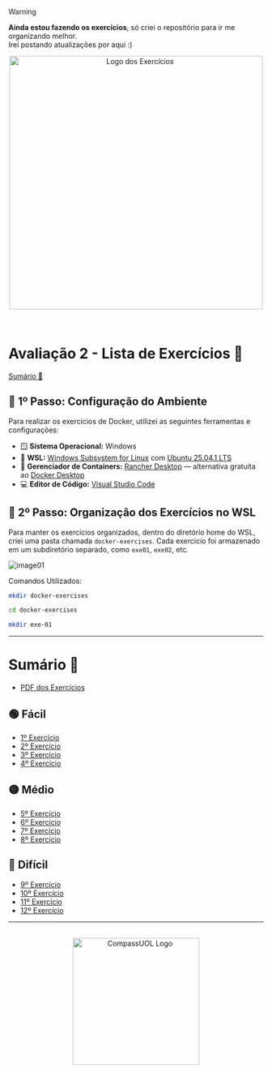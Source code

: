 > [!WARNING]
> **Ainda estou fazendo os exercícios**, só criei o repositório para ir me organizando melhor.  
> Irei postando atualizações por aqui :)

<p align="center">
  <img src="https://github.com/user-attachments/assets/b21e8645-8683-41ce-8db3-2543c02561ae" alt="Logo dos Exercícios" width="500">
</p>
<br>

# Avaliação 2 - Lista de Exercícios 🐋

[Sumário 📝](https://github.com/andrrade/Docker-Exercises-CompassUOL?tab=readme-ov-file#sum%C3%A1rio-)

## 👣 1º Passo: Configuração do Ambiente

Para realizar os exercícios de Docker, utilizei as seguintes ferramentas e configurações:

- 🪟 **Sistema Operacional:** Windows  
- 🐧 **WSL:** [Windows Subsystem for Linux](https://learn.microsoft.com/en-us/windows/wsl/) com [Ubuntu 25.04.1 LTS](https://documentation.ubuntu.com/server/)  
- 🐳 **Gerenciador de Containers:** [Rancher Desktop](https://rancherdesktop.io/) — alternativa gratuita ao [Docker Desktop](https://www.docker.com/products/docker-desktop/)  
- 💻 **Editor de Código:** [Visual Studio Code](https://code.visualstudio.com/)  

## 👣 2º Passo: Organização dos Exercícios no WSL

Para manter os exercícios organizados, dentro do diretório home do WSL, criei uma pasta chamada `docker-exercises`. Cada exercício foi armazenado em um subdiretório separado, como `exe01`, `exe02`, etc.

![image01](https://github.com/user-attachments/assets/b3206469-6561-4215-b2a3-f178a68c7cce)

Comandos Utilizados:

```bash
mkdir docker-exercises
```

```bash
cd docker-exercises
```

```bash
mkdir exe-01
```

---

# Sumário 📝

- [PDF dos Exercícios](https://github.com/andrrade/Docker-Exercises-CompassUOL/blob/main/ExerciciosDocker2025.pdf)

## 🟢 Fácil

- [1º Exercício](https://github.com/andrrade/Docker-Exercises-CompassUOL/blob/main/resolucao-exercicios/01-facil/exe01/README.md)
- [2º Exercício](https://github.com/andrrade/Docker-Exercises-CompassUOL/blob/main/resolucao-exercicios/01-facil/exe02/README.md)
- [3º Exercício](https://github.com/andrrade/Docker-Exercises-CompassUOL/blob/main/resolucao-exercicios/01-facil/exe03/REAMDE.md)
- [4º Exercício](https://github.com/andrrade/Docker-Exercises-CompassUOL/blob/main/resolucao-exercicios/01-facil/exe04/README.md)

## 🟡 Médio

- [5º Exercício](https://github.com/andrrade/Docker-Exercises-CompassUOL/blob/main/resolucao-exercicios/02-medio/exe05/README.md)
- [6º Exercício](https://github.com/andrrade/Docker-Exercises-CompassUOL/blob/main/resolucao-exercicios/02-medio/exe06/README.md)
- [7º Exercício](https://github.com/andrrade/Docker-Exercises-CompassUOL/blob/main/resolucao-exercicios/02-medio/exe07/README.md)
- [8º Exercício](https://github.com/andrrade/Docker-Exercises-CompassUOL/blob/main/resolucao-exercicios/02-medio/exe08/README.md)

## 🔴 Difícil

- [9º Exercício](https://github.com/andrrade/Docker-Exercises-CompassUOL/blob/main/resolucao-exercicios/03-dificil/exe09/README.md)
- [10º Exercício](https://github.com/andrrade/Docker-Exercises-CompassUOL/blob/main/resolucao-exercicios/03-dificil/exe10/README.md)
- [11º Exercício](https://github.com/andrrade/Docker-Exercises-CompassUOL/blob/main/resolucao-exercicios/03-dificil/exe11/README.md)
- [12º Exercício](https://github.com/andrrade/Docker-Exercises-CompassUOL/blob/main/resolucao-exercicios/03-dificil/exe12/README.md)

---

<p align="center">
  <br>
  <img src="https://github.com/user-attachments/assets/bb94fd8d-3b58-44e0-bb4a-d25f7bfd9da6" alt="CompassUOL Logo" width="250">
</p>

